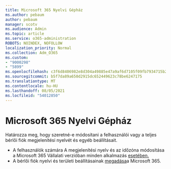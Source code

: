 ```yaml
---
title: Microsoft 365 Nyelvi Gépház
ms.author: pebaum
author: pebaum
manager: scotv
ms.audience: Admin
ms.topic: article
ms.service: o365-administration
ROBOTS: NOINDEX, NOFOLLOW
localization_priority: Normal
ms.collection: Adm_O365
ms.custom:
- "9000298"
- "5899"
ms.openlocfilehash: c3f6d8406982e8d304a49885e47a9af6d7105f09fb7934715b29777069d52726
ms.sourcegitcommit: b5f7da89a650d2915dc652449623c78be6247175
ms.translationtype: MT
ms.contentlocale: hu-HU
ms.lasthandoff: 08/05/2021
ms.locfileid: "54012850"
---
```

# <a name="microsoft-365-language-settings"></a>Microsoft 365 Nyelvi Gépház

Határozza meg, hogy szeretné-e módosítani a felhasználói vagy a teljes bérlői fiók megjelenítési nyelvét és egyéb beállításait.

- A felhasználók számára A megjelenítési nyelv és az időzóna módosítása a Microsoft 365 Vállalati verzióban minden alkalmazás [esetében.](https://support.microsoft.com/office/6f238bff-5252-441e-b32b-655d5d85d15b)
- A bérlői fiók nyelvi és területi beállításainak [megadása](https://docs.microsoft.com/office365/troubleshoot/access-management/set-language-and-region)a Microsoft 365.
